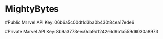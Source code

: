 # MightyBytes

#Public Marvel API Key: 06b6a5c00df1d3ba0b430f84ea17ede6

#Private Marvel API Key: 8b9a3773eec0da9d1242e6d9b1a559d6030a8973
